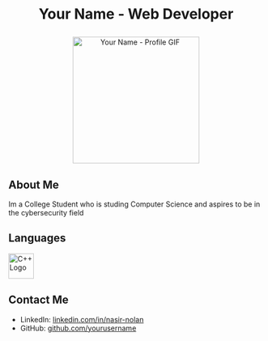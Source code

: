 # <p align="center">Your Name - Web Developer</p>
<p align="center">
  <img src="https://miro.medium.com/v2/resize:fit:640/format:webp/0*F4t8-xz-b98ZcvEH.gif" alt="Your Name - Profile GIF" width="250">
</p>

## About Me
Im a College Student who is studing Computer Science and aspires to be in the cybersecurity field


## Languages
<img src="https://raw.githubusercontent.com/isocpp/logos/master/cpp_logo.png" alt="C++ Logo" width="50">

## Contact Me
- LinkedIn: [linkedin.com/in/nasir-nolan](https:/www.linkedin.com/in/nasir-nolan)
- GitHub: [github.com/yourusername](https://github.com/yourusername)
